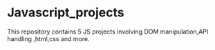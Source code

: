 # Javascript_projects
This repository contains  5 JS projects involving DOM manipulation,API handling ,html,css and more.
